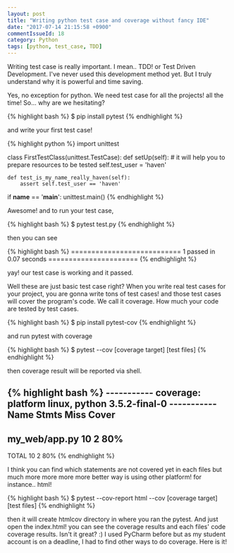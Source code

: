 ```yaml
---
layout: post
title: "Writing python test case and coverage without fancy IDE"
date: "2017-07-14 21:15:58 +0900"
commentIssueId: 18
category: Python
tags: [python, test_case, TDD]
---
```


Writing test case is really important. I mean.. TDD! or Test Driven Development. I've never used this development method yet. But I truly understand why it is powerful and time saving.

Yes, no exception for python. We need test case for all the projects! all the time! So... why are we hesitating?

{% highlight bash %}
$ pip install pytest
{% endhighlight %}

and write your first test case!

{% highlight python %}
import unittest

class FirstTestClass(unittest.TestCase):
    def setUp(self):
        # it will help you to prepare resources to be tested
        self.test_user = 'haven'

    def test_is_my_name_really_haven(self):
        assert self.test_user == 'haven'

if __name__ == '__main__':
    unittest.main()
{% endhighlight %}

Awesome! and to run your test case,

{% highlight bash %}
$ pytest test.py
{% endhighlight %}

then you can see

{% highlight bash %}
=========================== 1 passed in 0.07 seconds ======================
{% endhighlight %}

yay! our test case is working and it passed.

Well these are just basic test case right? When you write real test cases for your project, you are gonna write tons of test cases! and those test cases will cover the program's code. We call it coverage. How much your code are tested by test cases.

{% highlight bash %}
$ pip install pytest-cov
{% endhighlight %}

and run pytest with coverage

{% highlight bash %}
$ pytest --cov [coverage target] [test files]
{% endhighlight %}

then coverage result will be reported via shell.

{% highlight bash %}
----------- coverage: platform linux, python 3.5.2-final-0 -----------
Name                     Stmts   Miss  Cover
--------------------------------------------
my_web/app.py               10      2    80%
--------------------------------------------
TOTAL                       10      2    80%
{% endhighlight %}

I think you can find which statements are not covered yet in each files but much more more more more better way is using other platform! for instance.. html!

{% highlight bash %}
$ pytest --cov-report html --cov [coverage target] [test files]
{% endhighlight %}

then it will create htmlcov directory in where you ran the pytest. And just open the index.html! you can see the coverage results and each files' code coverage results. Isn't it great? :) I used PyCharm before but as my student account is on a deadline, I had to find other ways to do coverage. Here is it!
